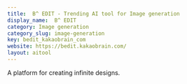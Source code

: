 ```yaml
---
title:  B^ EDIT - Trending AI tool for Image generation
display_name:  B^ EDIT
category: Image generation
category_slug: image-generation
key: bedit_kakaobrain_com
website: https://bedit.kakaobrain.com/
layout: aitool
---
```


A platform for creating infinite designs.
